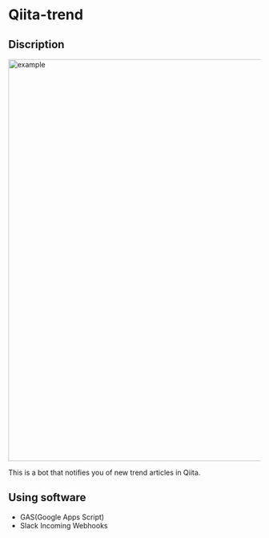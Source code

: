 # Qiita-trend

## Discription

<img width="802" alt="example" src="https://user-images.githubusercontent.com/38056766/61222698-2e75aa00-a756-11e9-9b21-9e981a7f3266.png">

This is a bot that notifies you of new trend articles in Qiita.

## Using software

- GAS(Google Apps Script)
- Slack Incoming Webhooks
